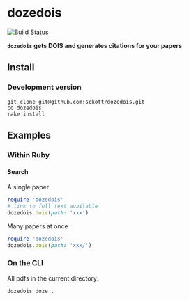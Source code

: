 dozedois
========

[![Build Status](https://travis-ci.org/sckott/dozedois.svg?branch=master)](https://travis-ci.org/sckott/dozedois)

__`dozedois` gets DOIS and generates citations for your papers__

## Install

### Development version

```
git clone git@github.com:sckott/dozedois.git
cd dozedois
rake install
```

## Examples

### Within Ruby

#### Search

A single paper

```ruby
require 'dozedois'
# link to full text available
dozedois.dois(path: 'xxx')
```

Many papers at once

```ruby
require 'dozedois'
dozedois.dois(path: 'xxx/')
```

### On the CLI

All pdfs in the current directory:

```ruby
dozedois doze .
```

[changelog]: https://github.com/sckott/dozedois/blob/master/CHANGELOG.md
